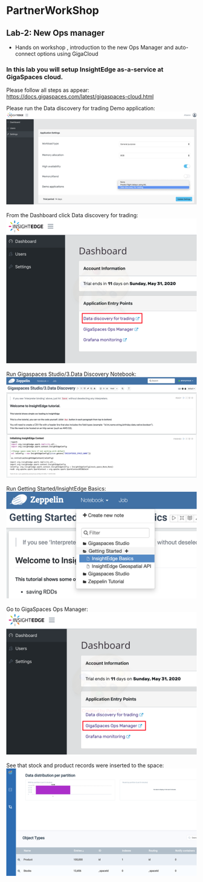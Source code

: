 # PartnerWorkShop 
## Lab-2: New Ops manager
* Hands on workshop , introduction to the new Ops Manager and auto-connect options using GigaCloud

### In this lab you will setup InsightEdge as-a-service at GigaSpaces cloud.

Please follow all steps as appear:<br>
https://docs.gigaspaces.com/latest/gigaspaces-cloud.html

Please run the Data discovery for trading Demo application:<br>
![snapshot](Pictures/Picture1.png)<br><br>
From the Dashboard click Data discovery for trading:<br>
![snapshot](Pictures/Picture2.png)<br><br>
Run Gigaspaces Studio/3.Data Discovery Notebook:<br>
![snapshot](Pictures/Picture3.png)<br><br>
Run Getting Started/InsightEdge Basics:<br>
![snapshot](Pictures/Picture4.png)<br><br>
Go to GigaSpaces Ops Manager:<br>
![snapshot](Pictures/Picture5.png)<br><br>
See that stock and product records were inserted to the space:<br>
![snapshot](Pictures/Picture6.png)<br><br>




